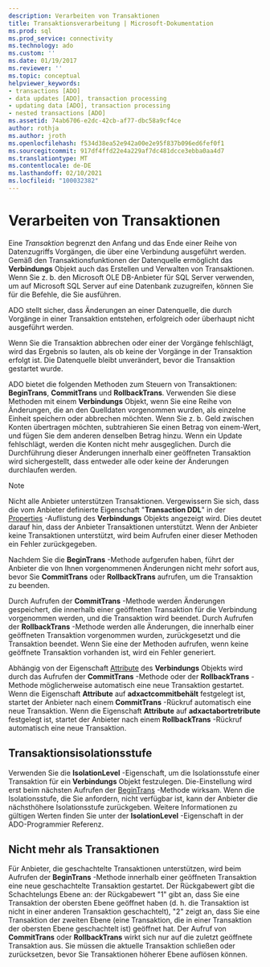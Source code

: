 ```yaml
---
description: Verarbeiten von Transaktionen
title: Transaktionsverarbeitung | Microsoft-Dokumentation
ms.prod: sql
ms.prod_service: connectivity
ms.technology: ado
ms.custom: ''
ms.date: 01/19/2017
ms.reviewer: ''
ms.topic: conceptual
helpviewer_keywords:
- transactions [ADO]
- data updates [ADO], transaction processing
- updating data [ADO], transaction processing
- nested transactions [ADO]
ms.assetid: 74ab6706-e2dc-42cb-af77-dbc58a9cf4ce
author: rothja
ms.author: jroth
ms.openlocfilehash: f534d38ea52e942a00e2e95f837b096ed6fef0f1
ms.sourcegitcommit: 917df4ffd22e4a229af7dc481dcce3ebba0aa4d7
ms.translationtype: MT
ms.contentlocale: de-DE
ms.lasthandoff: 02/10/2021
ms.locfileid: "100032382"
---
```

# <a name="transaction-processing"></a>Verarbeiten von Transaktionen
Eine *Transaktion* begrenzt den Anfang und das Ende einer Reihe von Datenzugriffs Vorgängen, die über eine Verbindung ausgeführt werden. Gemäß den Transaktionsfunktionen der Datenquelle ermöglicht das **Verbindungs** Objekt auch das Erstellen und Verwalten von Transaktionen. Wenn Sie z. b. den Microsoft OLE DB-Anbieter für SQL Server verwenden, um auf Microsoft SQL Server auf eine Datenbank zuzugreifen, können Sie für die Befehle, die Sie ausführen.  
  
 ADO stellt sicher, dass Änderungen an einer Datenquelle, die durch Vorgänge in einer Transaktion entstehen, erfolgreich oder überhaupt nicht ausgeführt werden.  
  
 Wenn Sie die Transaktion abbrechen oder einer der Vorgänge fehlschlägt, wird das Ergebnis so lauten, als ob keine der Vorgänge in der Transaktion erfolgt ist. Die Datenquelle bleibt unverändert, bevor die Transaktion gestartet wurde.  
  
 ADO bietet die folgenden Methoden zum Steuern von Transaktionen: **BeginTrans**, **CommitTrans** und **RollbackTrans**. Verwenden Sie diese Methoden mit einem **Verbindungs** Objekt, wenn Sie eine Reihe von Änderungen, die an den Quelldaten vorgenommen wurden, als einzelne Einheit speichern oder abbrechen möchten. Wenn Sie z. b. Geld zwischen Konten übertragen möchten, subtrahieren Sie einen Betrag von einem-Wert, und fügen Sie dem anderen denselben Betrag hinzu. Wenn ein Update fehlschlägt, werden die Konten nicht mehr ausgeglichen. Durch die Durchführung dieser Änderungen innerhalb einer geöffneten Transaktion wird sichergestellt, dass entweder alle oder keine der Änderungen durchlaufen werden.  
  
> [!NOTE]
>  Nicht alle Anbieter unterstützen Transaktionen. Vergewissern Sie sich, dass die vom Anbieter definierte Eigenschaft "**Transaction DDL**" in der [Properties](../../../ado/reference/ado-api/properties-collection-ado.md) -Auflistung des **Verbindungs** Objekts angezeigt wird. Dies deutet darauf hin, dass der Anbieter Transaktionen unterstützt. Wenn der Anbieter keine Transaktionen unterstützt, wird beim Aufrufen einer dieser Methoden ein Fehler zurückgegeben.  
  
 Nachdem Sie die **BeginTrans** -Methode aufgerufen haben, führt der Anbieter die von Ihnen vorgenommenen Änderungen nicht mehr sofort aus, bevor Sie **CommitTrans** oder **RollbackTrans** aufrufen, um die Transaktion zu beenden.  
  
 Durch Aufrufen der **CommitTrans** -Methode werden Änderungen gespeichert, die innerhalb einer geöffneten Transaktion für die Verbindung vorgenommen werden, und die Transaktion wird beendet. Durch Aufrufen der **RollbackTrans** -Methode werden alle Änderungen, die innerhalb einer geöffneten Transaktion vorgenommen wurden, zurückgesetzt und die Transaktion beendet. Wenn Sie eine der Methoden aufrufen, wenn keine geöffnete Transaktion vorhanden ist, wird ein Fehler generiert.  
  
 Abhängig von der Eigenschaft [Attribute](../../../ado/reference/ado-api/attributes-property-ado.md) des **Verbindungs** Objekts wird durch das Aufrufen der **CommitTrans** -Methode oder der **RollbackTrans** -Methode möglicherweise automatisch eine neue Transaktion gestartet. Wenn die Eigenschaft **Attribute** auf **adxactcommitbehält** festgelegt ist, startet der Anbieter nach einem **CommitTrans** -Rückruf automatisch eine neue Transaktion. Wenn die Eigenschaft **Attribute** auf **adxactabortretribute** festgelegt ist, startet der Anbieter nach einem **RollbackTrans** -Rückruf automatisch eine neue Transaktion.  
  
## <a name="transaction-isolation-level"></a>Transaktionsisolationsstufe  
 Verwenden Sie die **IsolationLevel** -Eigenschaft, um die Isolationsstufe einer Transaktion für ein **Verbindungs** Objekt festzulegen. Die-Einstellung wird erst beim nächsten Aufrufen der [BeginTrans](../../../ado/reference/ado-api/begintrans-committrans-and-rollbacktrans-methods-ado.md) -Methode wirksam. Wenn die Isolationsstufe, die Sie anfordern, nicht verfügbar ist, kann der Anbieter die nächsthöhere Isolationsstufe zurückgeben. Weitere Informationen zu gültigen Werten finden Sie unter der **IsolationLevel** -Eigenschaft in der ADO-Programmier Referenz.  
  
## <a name="nested-transactions"></a>Nicht mehr als Transaktionen  
 Für Anbieter, die geschachtelte Transaktionen unterstützen, wird beim Aufrufen der **BeginTrans** -Methode innerhalb einer geöffneten Transaktion eine neue geschachtelte Transaktion gestartet. Der Rückgabewert gibt die Schachtelungs Ebene an: der Rückgabewert "1" gibt an, dass Sie eine Transaktion der obersten Ebene geöffnet haben (d. h. die Transaktion ist nicht in einer anderen Transaktion geschachtelt), "2" zeigt an, dass Sie eine Transaktion der zweiten Ebene (eine Transaktion, die in einer Transaktion der obersten Ebene geschachtelt ist) geöffnet hat. Der Aufruf von **CommitTrans** oder **RollbackTrans** wirkt sich nur auf die zuletzt geöffnete Transaktion aus. Sie müssen die aktuelle Transaktion schließen oder zurücksetzen, bevor Sie Transaktionen höherer Ebene auflösen können.
